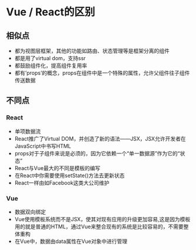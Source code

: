 # Vue / React的区别

## 相似点

- 都为视图层框架，其他的功能如路由、状态管理等是框架分离的组件
- 都是用了virtual dom，支持ssr
- 都鼓励组件化，提高组件复用率
- 都有’props’的概念，props在组件中是一个特殊的属性，允许父组件往子组件传送数据
  
## 不同点

### React

- 单项数据流
- React推广了Virtual DOM，并创造了新的语法——JSX，JSX允许开发者在JavaScript中书写HTML
- props对于子组件来说是必须的，因为它依赖一个“单一数据源”作为它的“状态”
- React与Vue最大的不同是模板的编写
- 在React中你需要使用setState()方法去更新状态
- React一样由如Facebook这类大公司维护

### Vue

- 数据双向绑定
- Vue使用模板系统而不是JSX，使其对现有应用的升级更加容易,这是因为模板用的就是普通的HTML，通过Vue来整合现有的系统是比较容易的，不需要整体重构
- 在Vue中，数据由data属性在Vue对象中进行管理
